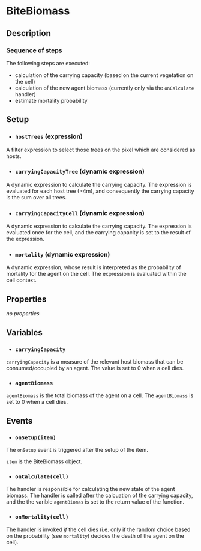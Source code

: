 # BiteBiomass


## Description

### Sequence of steps

The following steps are executed:
* calculation of the carrying capacity (based on the current vegetation on the cell)
* calculation of the new agent biomass (currently only via the `onCalculate` handler)
* estimate mortality probability

## Setup

* ### `hostTrees` (expression)
A filter expression to select those trees on the pixel which are considered as hosts.

* ### `carryingCapacityTree` (dynamic expression)
A dynamic expression to calculate the carrying capacity. The expression is evaluated for each host tree (>4m), 
and consequently the carrying capacity is the sum over all trees. 

* ### `carryingCapacityCell` (dynamic expression)
A dynamic expression to calculate the carrying capacity. The expression is evaluated once for the cell,
and the carrying capacity is set to the result of the expression.

* ### `mortality` (dynamic expression)
A dynamic expression, whose result is interpreted as the probability of mortality for the agent on the cell.
The expression is evaluated within the cell context.

## Properties

*no properties*

## Variables

* ### `carryingCapacity` 
`carryingCapacity` is a measure of the relevant host biomass that can be consumed/occupied by an agent. 
The value is set to 0 when a cell dies.

* ### `agentBiomass` 
`agentBiomass` is the total biomass of the agent on a cell. The `agentBiomass` is set to 0 when
a cell dies.


## Events

* ### `onSetup(item)` 
The `onSetup` event is triggered after the setup of the item. 

`item` is the BiteBiomass object.

* ### `onCalculate(cell)` 
The handler is responsible for calculating the new state of the agent biomass. The handler is called
after the calcuation of the carrying capacity, and the the varible `agentBiomas` is set to the return value
of the function. 


* ### `onMortality(cell)` 
The handler is invoked *if* the cell dies (i.e. only if the random choice based on the probability (see `mortality`)
decides the death of the agent on the cell).



